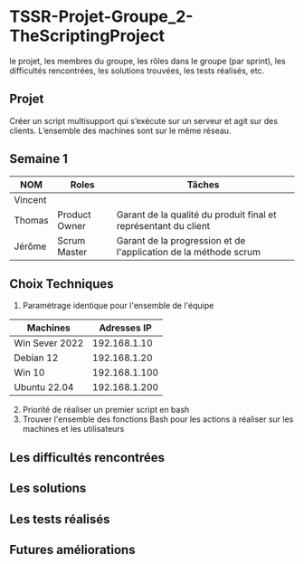 # TSSR-Projet-Groupe_2-TheScriptingProject

le projet, les membres du groupe, les rôles dans le groupe (par sprint), les difficultés rencontrées, les solutions trouvées, les tests réalisés, etc.
## Projet 

Créer un script multisupport qui s’exécute sur un serveur et agit sur des clients.
L’ensemble des machines sont sur le même réseau.

## Semaine 1

| NOM     | Roles         | Tâches                                                     |
|---------|---------------|------------------------------------------------------------------|
| Vincent |               |                                                                  |
| Thomas  | Product Owner | Garant de la qualité du produit final et représentant du client  |
| Jérôme  | Scrum Master  | Garant de la progression et de l'application de la méthode scrum |

## Choix Techniques
1) Paramétrage identique pour l'ensemble de l'équipe

| **Machines**   | **Adresses IP** |
|----------------|-----------------|
| Win Sever 2022 | 192.168.1.10    |
| Debian 12      | 192.168.1.20    |
| Win 10         | 192.168.1.100   |
| Ubuntu 22.04   | 192.168.1.200   |

2) Priorité de réaliser un premier script en bash
3) Trouver l'ensemble des fonctions Bash pour les actions à réaliser sur les machines et les utilisateurs

## Les difficultés rencontrées

## Les solutions

## Les tests réalisés

## Futures améliorations
